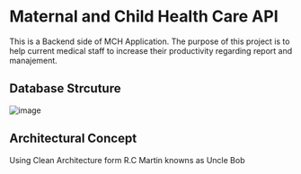 # Maternal and Child Health Care API
This is a Backend side of MCH Application. 
The purpose of this project is to help current medical staff to increase their productivity regarding report and manajement.

## Database Strcuture
![image](https://github.com/mnfaizp/mch-api/assets/48718272/b3be8b11-31c8-45d3-8a67-acaf81b9ff3c)

## Architectural Concept
Using Clean Architecture form R.C Martin knowns as Uncle Bob
